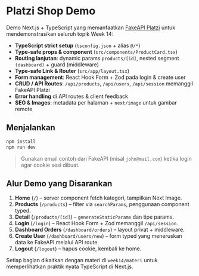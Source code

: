 # Platzi Shop Demo

Demo Next.js + TypeScript yang memanfaatkan [FakeAPI Platzi](https://fakeapi.platzi.com/) untuk mendemonstrasikan seluruh topik Week 14:

- **TypeScript strict setup** (`tsconfig.json` + alias `@/*`)
- **Type-safe props & component** (`src/components/ProductCard.tsx`)
- **Routing lanjutan**: dynamic params `products/[id]`, nested segment `(dashboard)` + guard (middleware)
- **Type-safe Link & Router** (`src/app/layout.tsx`)
- **Form management**: React Hook Form + Zod pada login & create user
- **CRUD / API Routes**: `/api/products`, `/api/users`, `/api/session` memanggil FakeAPI Platzi
- **Error handling** di API routes & client feedback
- **SEO & Images**: metadata per halaman + `next/image` untuk gambar remote

## Menjalankan

```bash
npm install
npm run dev
```

> Gunakan email contoh dari FakeAPI (misal `john@mail.com`) ketika login agar cookie sesi dibuat.

## Alur Demo yang Disarankan
1. **Home** (`/`) – server component fetch kategori, tampilkan Next Image.
2. **Products** (`/products`) – filter via `searchParams`, penggunaan component typed.
3. **Detail** (`/products/[id]`) – `generateStaticParams` dan tipe params.
4. **Login** (`/login`) – React Hook Form + Zod memanggil `/api/session`.
5. **Dashboard Orders** (`/dashboard/orders`) – layout privat + middleware.
6. **Create User** (`/dashboard/users/new`) – form typed yang meneruskan data ke FakeAPI melalui API route.
7. **Logout** (`/logout`) – hapus cookie, kembali ke home.

Setiap bagian dikaitkan dengan materi di `week14/materi` untuk memperlihatkan praktik nyata TypeScript di Next.js.
